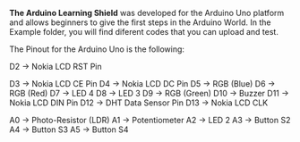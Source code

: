 **The Arduino Learning Shield** was developed for the Arduino Uno platform and allows beginners to give the first steps in the Arduino World.
In the Example folder, you will find diferent codes that you can upload and test.

The Pinout for the Arduino Uno is the following:

D2 -> Nokia LCD RST Pin

D3 -> Nokia LCD CE Pin
D4 -> Nokia LCD DC Pin
D5 -> RGB (Blue)
D6 -> RGB (Red)
D7 -> LED 4
D8 -> LED 3
D9 -> RGB (Green)
D10 -> Buzzer
D11 -> Nokia LCD DIN Pin
D12 -> DHT Data Sensor Pin
D13 -> Nokia LCD CLK

A0 -> Photo-Resistor (LDR)
A1 -> Potentiometer
A2 -> LED 2
A3 -> Button S2
A4 -> Button S3
A5 -> Button S4
